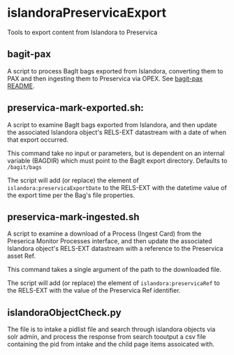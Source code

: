 # islandoraPreservicaExport
Tools to export content from Islandora to Preservica

## bagit-pax
A script to process BagIt bags exported from Islandora, converting them to PAX and then ingesting them to Preservica via OPEX.  See [bagit-pax README](bagit-pax/README.md).

## preservica-mark-exported.sh:
A script to examine BagIt bags exported from Islandora, and then update the associated Islandora object's RELS-EXT datastream with a date of when that export occurred.

This command take no input or parameters, but is dependent on an internal variable (BAGDIR) which must point to the BagIt export directory.  Defaults to `/bagit/bags`

The script will add (or replace) the element of `islandora:preservicaExportDate` to the RELS-EXT with the datetime value of the export time per the Bag's file properties.

## preservica-mark-ingested.sh
A script to examine a download of a Process (Ingest Card) from the Preserica Monitor Processes interface, and then update the associated Islandora object's RELS-EXT datastream with a reference to the Preservica asset Ref.

This command takes a single argument of the path to the downloaded file.

The script will add (or replace) the element of `islandora:preservicaRef` to the RELS-EXT with the value of the Preservica Ref identifier.

## islandoraObjectCheck.py
The file is to intake a pidlist file and search through islandora objects via solr admin, and process the response from search tooutput a csv file containing the pid from intake and the child page items assoicated with. 
